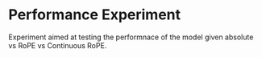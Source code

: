# Performance Experiment

Experiment aimed at testing the performnace of the model given absolute 
vs RoPE vs Continuous RoPE.
